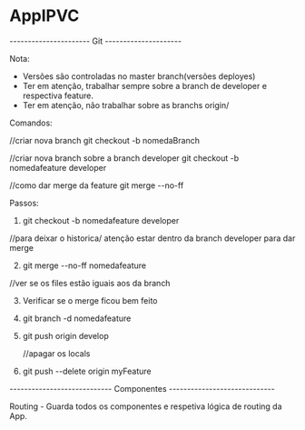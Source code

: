 # AppIPVC

---------------------- Git ---------------------

Nota:

- Versões são controladas no master branch(versões deployes)
- Ter em atenção, trabalhar sempre sobre a branch de developer e respectiva feature.
- Ter em atenção, não trabalhar sobre as branchs origin/

Comandos:

//criar nova branch
git checkout -b nomedaBranch

//criar nova branch sobre a branch developer
git checkout -b nomedafeature developer

//como dar merge da feature
git merge --no-ff

Passos:

1. git checkout -b nomedafeature developer

//para deixar o historica/ atenção estar dentro da branch developer para dar merge

2. git merge --no-ff nomedafeature

//ver se os files estão iguais aos da branch

3. Verificar se o merge ficou bem feito

4. git branch -d nomedafeature

5. git push origin develop

   //apagar os locals

6. git push --delete origin myFeature

---------------------------- Componentes -----------------------------

Routing - Guarda todos os componentes e respetiva lógica de routing da App.
